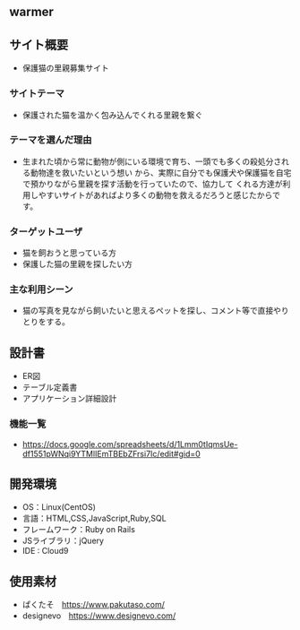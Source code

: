 ## warmer

## サイト概要
- 保護猫の里親募集サイト

### サイトテーマ
- 保護された猫を温かく包み込んでくれる里親を繋ぐ

### テーマを選んだ理由
- 生まれた頃から常に動物が側にいる環境で育ち、一頭でも多くの殺処分される動物達を救いたいという想い
から、実際に自分でも保護犬や保護猫を自宅で預かりながら里親を探す活動を行っていたので、協力して
くれる方達が利用しやすいサイトがあればより多くの動物を救えるだろうと感じたからです。

### ターゲットユーザ
- 猫を飼おうと思っている方
- 保護した猫の里親を探したい方

### 主な利用シーン
- 猫の写真を見ながら飼いたいと思えるペットを探し、コメント等で直接やりとりをする。

## 設計書
- ER図
- テーブル定義書
- アプリケーション詳細設計

### 機能一覧
- https://docs.google.com/spreadsheets/d/1Lmm0tIqmsUe-df1551pWNqi9YTMlIEmTBEbZFrsi7Ic/edit#gid=0

## 開発環境
- OS：Linux(CentOS)
- 言語：HTML,CSS,JavaScript,Ruby,SQL
- フレームワーク：Ruby on Rails
- JSライブラリ：jQuery
- IDE : Cloud9

## 使用素材
- ぱくたそ　https://www.pakutaso.com/
- designevo　https://www.designevo.com/